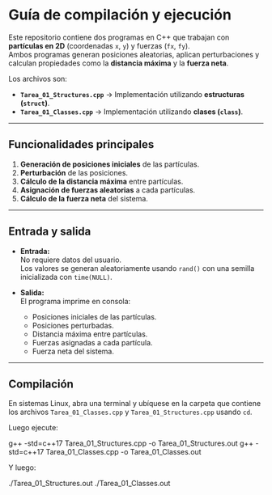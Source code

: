 # Guía de compilación y ejecución

Este repositorio contiene dos programas en C++ que trabajan con **partículas en 2D** (coordenadas `x`, `y`) y fuerzas (`fx`, `fy`).  
Ambos programas generan posiciones aleatorias, aplican perturbaciones y calculan propiedades como la **distancia máxima** y la **fuerza neta**.

Los archivos son:

- **`Tarea_01_Structures.cpp`** → Implementación utilizando **estructuras (`struct`)**.  
- **`Tarea_01_Classes.cpp`** → Implementación utilizando **clases (`class`)**.

---

## Funcionalidades principales

1. **Generación de posiciones iniciales** de las partículas.  
2. **Perturbación** de las posiciones.  
3. **Cálculo de la distancia máxima** entre partículas.  
4. **Asignación de fuerzas aleatorias** a cada partículas.  
5. **Cálculo de la fuerza neta** del sistema.  

---

## Entrada y salida

- **Entrada:**  
  No requiere datos del usuario.  
  Los valores se generan aleatoriamente usando `rand()` con una semilla inicializada con `time(NULL)`.

- **Salida:**  
  El programa imprime en consola:
  - Posiciones iniciales de las partículas.  
  - Posiciones perturbadas.  
  - Distancia máxima entre partículas.  
  - Fuerzas asignadas a cada partícula.  
  - Fuerza neta del sistema.  


---

## Compilación

En sistemas Linux, abra una terminal y ubíquese en la carpeta que contiene los archivos `Tarea_01_Classes.cpp` y `Tarea_01_Structures.cpp` usando `cd`.  

Luego ejecute:

g++ -std=c++17 Tarea_01_Structures.cpp -o Tarea_01_Structures.out
g++ -std=c++17 Tarea_01_Classes.cpp -o Tarea_01_Classes.out

Y luego:

./Tarea_01_Structures.out
./Tarea_01_Classes.out


